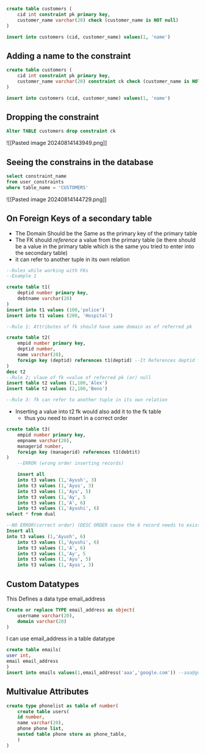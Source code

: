 ```SQL
create table customers (
    cid int constraint pk primary key,
    customer_name varchar(20) check (customer_name is NOT null)
)

insert into customers (cid, customer_name) values(1, 'name')
```

## Adding a name to the constraint
```SQL
create table customers (
    cid int constraint pk primary key,
    customer_name varchar(20) constraint ck check (customer_name is NOT null)
)

insert into customers (cid, customer_name) values(1, 'name')
```

## Dropping the constraint
```SQL
Alter TABLE customers drop constraint ck
```
![[Pasted image 20240814143949.png]]

## Seeing the constrains in the database
```SQL
select constraint_name 
from user_constraints
where table_name = 'CUSTOMERS'
```
![[Pasted image 20240814144729.png]]

## On Foreign Keys of a secondary table
- The Domain Should be the Same as the primary key of the primary table
- The FK should *reference* a value from the primary table (ie there should be a value in the primary table which is the same you tried to enter into the secondary table)
- it can refer to another tuple in its own relation
```SQL
--Rules while working with FKs
--Example 1

create table t1(
    deptid number primary key,
    debtname varchar(20)
)
insert into t1 values (100,'police')
insert into t1 values (200, 'Hospital')

--Rule 1: Attributes of fk should have same domain as of referred pk

create table t2(
    empid number primary key,
    deptid number,
    name varchar(20),
    foreign key (deptid) references t1(deptid) --It References deptid from t1
)
desc t2
--Rule 2; vlaue of fk =value of referred pk (or) null
insert table t2 values (1,100,'Alex')
insert table t2 values (2,100,'Beno')

--Rule 3: fk can refer to another tuple in its own relation

```

 - Inserting a value into t2 fk would also add it to the fk table
	 - thus you need to insert in a correct order

```SQL
create table t3(
    empid number primary key,
    empname varchar(20),
    managerid number,
    foreign key (managerid) references t1(debtit)
)
    --ERROR (wrong order inserting records)

    insert all
    into t3 values (1,'Ayush', 3)
    into t3 values (1,'Ayus', 3)
    into t3 values (1,'Ayu', 5)
    into t3 values (1,'Ay', 5
    into t3 values (1,'A', 6)
    into t3 values (1,'Ayushi', 6)
select * from dual

--NO ERROR(correct order) (DESC ORDER cause the 6 record needs to exist as 5 would reference 6)
Insert all
into t3 values (1,'Ayush', 6)
    into t3 values (1,'Ayushi', 6)
    into t3 values (1,'A', 6)
    into t3 values (1,'Ay', 5
    into t3 values (1,'Ayu', 5)
    into t3 values (1,'Ayus', 3)
```

## Custom Datatypes
This Defines a data type email_address
```SQL
Create or replace TYPE email_address as object(
	username varchar(20),
	domain varchar(20)
)
```

I can use email_address in a table datatype

```SQL
create table emails(
user int,
email email_address
)
insert into emails values(1,email_address('aaa','google.com')) --aaa@google.com
```


## Multivalue Attributes

```SQL
create type phonelist as table of number(
	create table users(
	id number,
	name varchar(20),
	phone phone list,
	nested table phone store as phone_table,
	)
)
```

